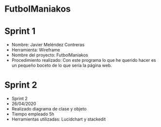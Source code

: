 # FutbolManiakos
# Sprint 1
- Nombre: Javier Meléndez Contreras
- Herramienta: Wireframe
- Nombre del proyecto: FutbolManiakos
- Procedimiento realizado: Con este programa lo que he querido hacer es un pequeño boceto de lo que sería la página web.

# Sprint 2
- Sprint 2
- 26/04/2020
- Realizado diagrama de clase y objeto
- Tiempo empleado 5h
- Herramientas utilizadas: Lucidchart y stackedit
